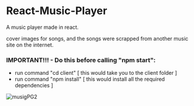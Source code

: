 # React-Music-Player
A music player made in react.

cover images for songs, and the songs were scrapped from another music site on the internet.

### IMPORTANT!!! - Do this before calling "npm start":
* run command "cd client" [ this would take you to the client folder ]
* run command "npm install"  [ this would install all the required dependencies ]

![musigPG2](https://user-images.githubusercontent.com/54943241/211948804-a76af1ed-74d7-4b1e-aaf2-a26779a772bc.png)


